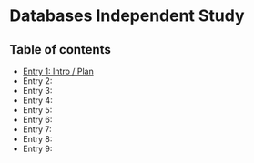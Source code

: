 # Databases Independent Study

## Table of contents

+ [Entry 1: Intro / Plan](entries/entry01-plan.md)
+ Entry 2:
+ Entry 3: 
+ Entry 4: 
+ Entry 5: 
+ Entry 6: 
+ Entry 7: 
+ Entry 8: 
+ Entry 9: 
